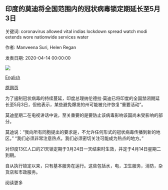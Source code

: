 ## 印度的莫迪将全国范围内的冠状病毒锁定期延长至5月3日

关键词: coronavirus allowed vital indias lockdown spread watch modi extends wore nationwide services water

作者: Manveena Suri, Helen Regan

发表日期: 2020-04-14 00:00:00

![](https://cdn.cnn.com/cnnnext/dam/assets/200414012101-india-pm-address-0414-screengrab-super-tease.jpg)

[English](India%27s%20Modi%20extends%20nationwide%20coronavirus%20lockdown%20until%20May%203.md)

[原网页](https://edition.cnn.com/2020/04/14/asia/india-modi-coronavirus-lockdown-economy-intl-hnk/index.html)

为了遏制冠状病毒的持续蔓延，印度总理纳伦德拉·莫迪已将印度的全国禁闭期延长至5月3日，但他表示，某些避免爆发的州可能被允许恢复“重要活动”。

莫迪星期二在电视讲话中说，至关重要的是要防止该病毒影响该国尚未受影响的部分。

莫迪说：“我向所有同胞提出的要求是，不允许任何形式的冠状病毒传播到新的地区。” “我们必须非常注意热点。我们必须密切关注可能成为热点的地方。”

对印度13亿人口的21天锁定期于3月24日一天结束时生效，并定于4月14日星期二到期。

自从执行锁定以来，只有基本服务在运行。这些包括水，电，卫生服务，消防，杂货店和市政服务。

阅读更多
